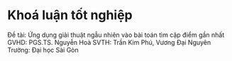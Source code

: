 # Khoá luận tốt nghiệp
Đề tài: Ứng dụng giải thuật ngẫu nhiên vào bài toán tìm cặp điểm gần nhất
GVHD: PGS.TS. Nguyễn Hoà
SVTH: Trần Kim Phú, Vương Đại Nguyên 
Trường: Đại học Sài Gòn

